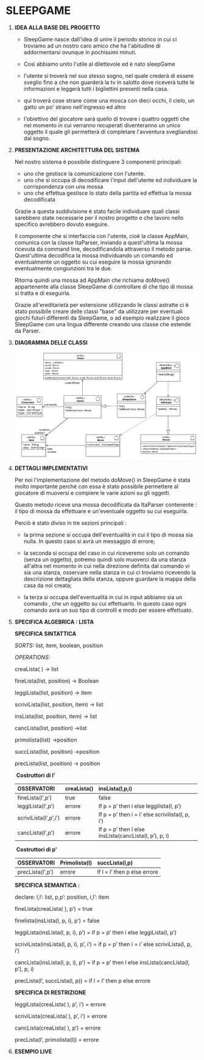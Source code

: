 # SLEEPGAME

1. **IDEA ALLA BASE DEL PROGETTO**

   - SleepGame nasce dall'idea di unire il periodo storico in cui ci troviamo ad un nostro caro amico che ha l'abitudine di addormentarsi ovunque in pochissimi minuti.

   - Così abbiamo unito l'utile al dilettevole ed è nato sleepGame

   - l'utente si troverà nel suo stesso sogno, nel quale crederà di essere sveglio fino a che non guarderà la tv in salotto dove riceverà tutte le informazioni e leggerà tutti i bigliettini presenti nella casa.

   - qui troverà cose strane come una mosca con dieci occhi, il cielo, un gatto un po' strano nell'ingresso ed altro

   - l'obiettivo del giocatore sarà quello di trovare i quattro oggetti che nel momento in cui verranno recuperati diventeranno un unico oggetto il quale gli permetterà di completare l'avventura svegliandosi dal sogno.

     

2. **PRESENTAZIONE ARCHITETTURA DEL SISTEMA**

   Nel nostro sistema è possibile distinguere 3 componenti principali:

   - uno che gestisce la comunicazione con l'utente.
   - uno che si occupa di decodificare l'input dell'utente ed individuare la corrispondenza con una mossa
   - uno che effettua gestisce lo stato della partita ed effettua la mossa decodificata

    Grazie a questa suddivisione è stato facile individuare quali classi sarebbero state necessarie per il nostro progetto e che lavoro nello specifico avrebbero dovuto eseguire.

   Il componente che si interfaccia con l'utente, cioè la classe AppMain, comunica con la classe ItaParser, inviando a quest'ultima la mossa ricevuta da command line, decodificandola attraverso il metodo parse.
   Quest'ultima decodifica la mossa individuando un comando ed eventualmente un oggetto su cui eseguire la mossa ignorando eventualmente congiunzioni tra le due.

   Ritorna quindi una mossa ad AppMain che richiama doMove() appartenente alla classe SleepGame di controllare di che tipo di mossa si tratta e di eseguirla. 

   Grazie all'ereditarietà per estensione utilizzando le classi astratte ci è stato possibile creare delle classi "base" da utilizzare per eventuali giochi futuri differenti da SleepGame, o ad esempio realizzare il gioco SleepGame con una lingua differente creando una classe che estende da Parser.

   

3. **DIAGRAMMA DELLE CLASSI**

   ![DiagrammaClassiSleepGame](img/DiagrammaClassiSleepGame.jpg)

   

4. **DETTAGLI IMPLEMENTATIVI**

   Per noi l'implementazione del metodo doMove() in SleepGame è stata molto importante perchè con essa è stato possibile permettere al giocatore di muoversi e compiere le varie azioni su gli oggetti.

   Questo metodo riceve una mossa decodificata da ItaParser contenente : il tipo di mossa da effettuare e un'eventuale oggetto su cui eseguirla.

   Perciò è stato diviso in tre sezioni principali :

   - la prima sezione si occupa dell'eventualità in cui il tipo di mossa sia nulla. In questo caso si avrà un messaggio di errore;

   - la seconda si occupa del caso in cui riceveremo solo un comando (senza un oggetto), potremo quindi solo muoverci da una stanza all'altra nel momento in cui nella direzione definita dal comando vi sia una stanza, osservare nella stanza in cui ci troviamo ricevendo la descrizione dettagliata della stanza, oppure guardare la mappa della casa da noi creata;

   - la terza si occupa dell'eventualità in cui in input abbiamo sia un comando , che un oggetto su cui effettuarlo. In questo caso ogni comando avrà un suo tipo di controlli e modo per essere effettuato. 

   

5. **SPECIFICA ALGEBRICA : LISTA** 

   **SPECIFICA SINTATTICA**

   *SORTS:* list, item, boolean, position

   *OPERATIONS:*

   creaLista( )	-> list

   fineLista(list, position)	-> Boolean

   leggiLista(list, position)	-> item

   scriviLista(list, position, item)	-> list 

   insLista(list, position, item)	-> list

   cancLista(list, position)	->list

   primolista(list)	->position

   succLista(list, position)	->position

   precLista(list, position)	-> position

   ​                                    				   **Costruttori di l’**

   | OSSERVATORI           | creaLista() | insLista(l,p,i)                                           |
   | --------------------- | ----------- | --------------------------------------------------------- |
   | fineLista(l’,p’)      | true        | false                                                     |
   | leggiLista(l’,p’)     | errore      | If p = p’ then i else   leggilista(l, p’)                 |
   | scriviLista(l’,p’,i’) | errore      | If p = p’ then i = i’ else scrivilista(l,  p, i’)         |
   | cancLista(l’,p’)      | errore      | If p = p’ then l else   insLista(cancLista(l,  p’), p, i) |

   ​                         																										                       															**Costruttori di p’**

   | OSSERVATORI      | Primolista(l) | succLista(l,p)                |
   | ---------------- | ------------- | ----------------------------- |
   | precLista(l’,p’) | errore        | If l  = l’ then p else errore |
   
   

   **SPECIFICA SEMANTICA :** 

   declare:    l,l’: list,   p,p’: position,    i,I’: item

   fineLista(creaLista( ), p’) = true

   finelista(insLista(l, p, i), p’) = false

   leggiLista(insLista(l, p, i), p’) = if p = p’ then i else leggiLista(l, p’)

   scriviLista(insLista(l, p, i), p’, i’) = if p = p’ then i = i’ else scriviLista(l, p, i’)

   cancLista(insLista(l, p, i), p’) = if p = p’ then l else insLista(cancLista(l, p’), p, i)

   precLista(l’, succLista(l, p)) = if l = l’ then p else errore

    

   **SPECIFICA DI RESTRIZIONE**

   leggiLista(creaLista( ), p’, i’) = errore

   scriviLista(creaLista( ), p’, i’) = errore

   cancLista(creaLista( ), p’) = errore

   precLista(l’, primolista(l)) = errore

   

6. **ESEMPIO LIVE**

   
